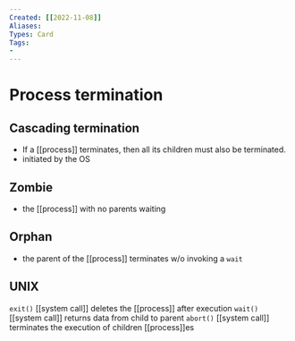 ```yaml
---
Created: [[2022-11-08]]
Aliases: 
Types: Card
Tags: 
- 
---
```

# Process termination
## Cascading termination
- If a [[process]] terminates, then all its children must also be terminated. 
- initiated by the OS

## Zombie
- the [[process]] with no parents waiting

## Orphan
- the parent of the [[process]] terminates w/o invoking a `wait`

## UNIX
`exit()` [[system call]] deletes the [[process]] after execution
`wait()` [[system call]] returns data from child to parent
`abort()` [[system call]] terminates the execution of children [[process]]es
